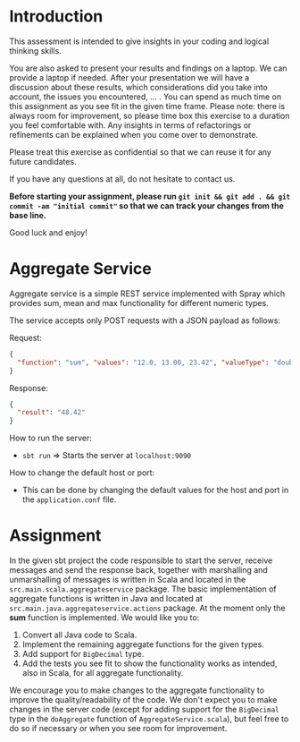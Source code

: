 Introduction
===========

This assessment is intended to give insights in your coding and logical thinking skills.

You are also asked to present your results and findings on a laptop. We can provide a laptop if needed. After your presentation we will have a discussion about these results, which considerations did you take into account, the issues you encountered, ... . You can spend as much time on this assignment as you see fit in the given time frame. Please note: there is always room for improvement, so please time box this exercise to a duration you feel comfortable with. Any insights in terms of refactorings or refinements can be explained when you come over to demonstrate.

Please treat this exercise as confidential so that we can reuse it for any future candidates.

If you have any questions at all, do not hesitate to contact us.

**Before starting your assignment, please run `git init && git add . && git commit -am "initial commit"` so that we can track your changes from the base line.**

Good luck and enjoy!


Aggregate Service
====================

Aggregate service is a simple REST service implemented with Spray which provides sum, mean and max functionality for different numeric types.

The service accepts only POST requests with a JSON payload as follows:

Request:
```json
{
  "function": "sum", "values": "12.0, 13.00, 23.42", "valueType": "double"
}
```

Response:
```json
{
  "result": "48.42"
}
```

How to run the server:

- `sbt run` => Starts the server at `localhost:9090`

How to change the default host or port:

- This can be done by changing the default values for the host and port in the `application.conf` file.

Assignment
====================
In the given sbt project the code responsible to start the server, receive messages and send the response back, together with marshalling and unmarshalling of messages is written in Scala and located in the `src.main.scala.aggregateservice` package. The basic implementation of aggregate functions is written in Java and located at `src.main.java.aggregateservice.actions` package. At the moment only the **sum** function is implemented. We would like you to:

1. Convert all Java code to Scala.
1. Implement the remaining aggregate functions for the given types.
1. Add support for `BigDecimal` type.
1. Add the tests you see fit to show the functionality works as intended, also in Scala, for all aggregate functionality.

We encourage you to make changes to the aggregate functionality to improve the quality/readability of the code. We don't expect you to make changes in the server code (except for adding support for the `BigDecimal` type in the `doAggregate` function of `AggregateService.scala`), but feel free to do so if necessary or when you see room for improvement.

